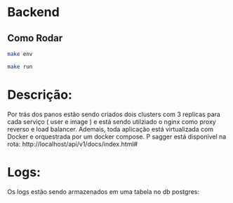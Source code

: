 # Backend

## Como Rodar

```bash
make env
```

```bash
make run
```

# Descrição:

Por trás dos panos estão sendo criados dois clusters com 3 replicas para cada serviço ( user e image ) e está sendo utilziado o nginx como proxy reverso e load balancer. Ademais, toda aplicação está virtualizada com Docker e orquestrada por um docker compose. P sagger está disponível na rota: http://localhost/api/v1/docs/index.html#

# Logs:

Os logs estão sendo armazenados em uma tabela no db postgres:
